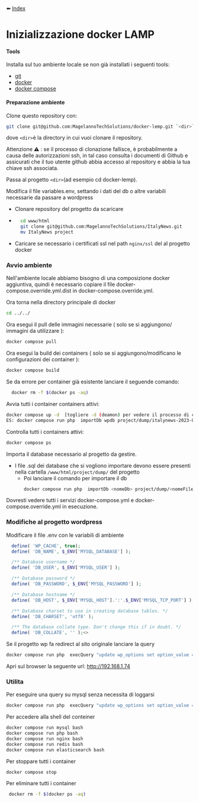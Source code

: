 :arrow_left: [Index](index.md)

# Inizializzazione docker LAMP 

#### Tools
Installa sul tuo ambiente locale se non già installati i seguenti tools:
- [git](https://git-scm.com/book/en/v2/Getting-Started-Installing-Git)
- [docker](https://docs.docker.com/engine/install/)
- [docker compose](https://docs.docker.com/compose/install/)

#### Preparazione ambiente
Clone questo repository con:
```bash
git clone git@github.com:MagelannoTechSolutions/docker-lemp.git `<dir>` ( se si vuole cambiare il nome )
```

dove `<dir>`è la directory in cui vuoi clonare il repository.

Attenzione :warning: : se il processo di clonazione fallisce, è probabilmente a causa delle autorizzazioni ssh, in tal caso consulta i documenti di Github e assicurati che il tuo utente github abbia accesso al repository e abbia la tua chiave ssh associata.

Passa al progetto `<dir>`(ad esempio cd docker-lemp).


Modifica il file variables.env, settando i dati del db o altre variabili necessarie da passare a wordpress

* Clonare repository del progetto da scaricare
* ```bash
    cd www/html   
    git clone git@github.com:MagelannoTechSolutions/ItalyNews.git   
    mv ItalyNews project
  ```
* Caricare se necessario i certificati ssl nel path `nginx/ssl` del al progetto docker

### Avvio ambiente
Nell'ambiente locale abbiamo bisogno di una composizione docker aggiuntiva, quindi è necessario copiare il file docker-compose.override.yml.dist in docker-compose.override.yml.

Ora torna nella directory principale di docker 
```bash
cd ../../
```

Ora esegui il pull delle immagini necessarie ( solo se si aggiungono/ immagini da utilizzare ):
```bash
docker compose pull
```

Ora esegui la build dei containers ( solo se si aggiungono/modificano le configurazioni dei container ):
```bash
docker compose build
```
Se da errore per container già esistente lanciare il seguende comando:
```bash
  docker rm -f $(docker ps -aq)
```

Avvia tutti i container containers attivi:
```bash
docker compose up -d  [togliere -d (deamon) per vedere il processo di creazione]
ES: docker compose run php  importDb wpdb project/dump/italynews-2023-03-04.sql
```


Controlla tutti i containers attivi:
```bash
docker compose ps
```

Importa il database necessario al progetto da gestire.
* I file .sql dei database che si vogliono importare devono essere presenti nella cartella `/www/html/project/dump/` del progetto 
    * Poi lanciare il comando per importare il db 
        ```bash
        docker compose run php  importDb <nomeDb> project/dump/<nomeFile>.sql
      ```

Dovresti vedere tutti i servizi docker-compose.yml e docker-compose.override.yml in esecuzione.

### Modifiche al progetto wordpress
Modificare il file .env con le variabili di ambiente

```php
  define( 'WP_CACHE', true); 
  define( 'DB_NAME', $_ENV['MYSQL_DATABASE'] );

  /** Database username */
  define( 'DB_USER', $_ENV['MYSQL_USER'] );

  /** Database password */
  define( 'DB_PASSWORD', $_ENV['MYSQL_PASSWORD'] );

  /** Database hostname */
  define( 'DB_HOST', $_ENV['MYSQL_HOST'].':'.$_ENV['MYSQL_TCP_PORT'] );

  /** Database charset to use in creating database tables. */
  define( 'DB_CHARSET', 'utf8' );

  /** The database collate type. Don't change this if in doubt. */
  define( 'DB_COLLATE', '' );<>
```

Se il progetto wp fa redirect al sito originale lanciare la query
```bash
docker compose run php  execQuery "update wp_options set option_value = 'http://192.168.1.74' where option_name in ('siteurl','home')"
```

Apri sul browser la seguente url: http://192.168.1.74

### Utilita

Per eseguire una query su mysql senza necessita di loggarsi
```bash
docker compose run php  execQuery "update wp_options set option_value = 'http://192.168.1.74' where option_name in ('siteurl','home')"
```

Per accedere alla shell del conteiner
```bash
docker compose run mysql bash
docker compose run php bash
docker compose run nginx bash
docker compose run redis bash
docker compose run elasticsearch bash

```
Per stoppare tutti i container
```bash
docker compose stop
```

Per eliminare tutti i container
```bash
 docker rm -f $(docker ps -aq) 
```